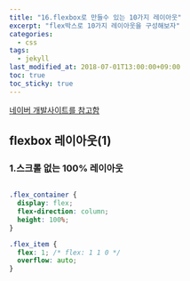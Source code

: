 ```yaml
---
title: "16.flexbox로 만들수 있는 10가지 레이아웃"
excerpt: "flex박스로 10가지 레이아웃을 구성해보자"
categories:
  - css
tags:
  - jekyll
last_modified_at: 2018-07-01T13:00:00+09:00
toc: true
toc_sticky: true
---
```


[네이버 개발사이트를 참고함](https://d2.naver.com/helloworld/8540176#ch2)

## flexbox 레이아웃(1)

### 1.스크롤 없는 100% 레이아웃

```html

```

```css
.flex_container {
  display: flex;
  flex-direction: column;
  height: 100%;
}

.flex_item {
  flex: 1; /* flex: 1 1 0 */
  overflow: auto;
}
```
